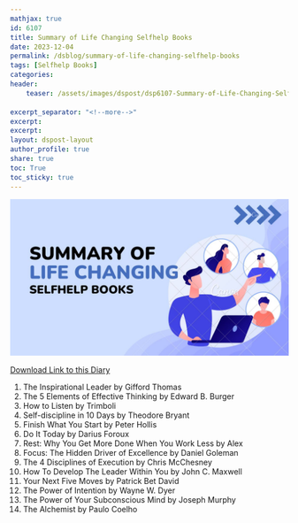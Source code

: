```yaml
---
mathjax: true
id: 6107
title: Summary of Life Changing Selfhelp Books
date: 2023-12-04
permalink: /dsblog/summary-of-life-changing-selfhelp-books
tags: [Selfhelp Books]
categories:
header:
    teaser: /assets/images/dspost/dsp6107-Summary-of-Life-Changing-Selfhelp-Books.jpg
    
excerpt_separator: "<!--more-->"  
excerpt:  
excerpt:  
layout: dspost-layout  
author_profile: true  
share: true
toc: True  
toc_sticky: true
---
```


![Summary of Life Changing Selfhelp Books](/assets/images/dspost/dsp6107-Summary-of-Life-Changing-Selfhelp-Books.jpg)

[Download Link to this Diary](../assets/docs/Summaries-of-Books.pdf)

<object data="../assets/docs/Summaries-of-Books.pdf" width="1000" height="1000" scroll=True type='application/pdf'></object>

1. The Inspirational Leader by Gifford Thomas
1. The 5 Elements of Effective Thinking by Edward B. Burger
1. How to Listen by Trimboli
1. Self-discipline in 10 Days by Theodore Bryant
1. Finish What You Start by Peter Hollis
1. Do It Today by Darius Foroux
1. Rest: Why You Get More Done When You Work Less by Alex
1. Focus: The Hidden Driver of Excellence by Daniel Goleman
1. The 4 Disciplines of Execution by Chris McChesney
1. How To Develop The Leader Within You by John C. Maxwell
1. Your Next Five Moves by Patrick Bet David
1. The Power of Intention by Wayne W. Dyer
1. The Power of Your Subconscious Mind by Joseph Murphy
1. The Alchemist by Paulo Coelho

 
